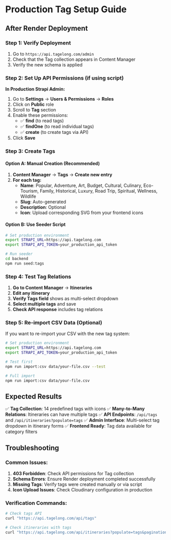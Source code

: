 # Production Tag Setup Guide

## After Render Deployment

### Step 1: Verify Deployment
1. Go to `https://api.tagelong.com/admin`
2. Check that the Tag collection appears in Content Manager
3. Verify the new schema is applied

### Step 2: Set Up API Permissions (if using script)

**In Production Strapi Admin:**
1. Go to **Settings** → **Users & Permissions** → **Roles**
2. Click on **Public** role
3. Scroll to **Tag** section
4. Enable these permissions:
   - ✅ **find** (to read tags)
   - ✅ **findOne** (to read individual tags)
   - ✅ **create** (to create tags via API)
5. Click **Save**

### Step 3: Create Tags

#### Option A: Manual Creation (Recommended)
1. **Content Manager** → **Tags** → **Create new entry**
2. **For each tag:**
   - **Name**: Popular, Adventure, Art, Budget, Cultural, Culinary, Eco-Tourism, Family, Historical, Luxury, Road Trip, Spiritual, Wellness, Wildlife
   - **Slug**: Auto-generated
   - **Description**: Optional
   - **Icon**: Upload corresponding SVG from your frontend icons

#### Option B: Use Seeder Script
```bash
# Set production environment
export STRAPI_URL=https://api.tagelong.com
export STRAPI_API_TOKEN=your_production_api_token

# Run seeder
cd backend
npm run seed:tags
```

### Step 4: Test Tag Relations
1. **Go to Content Manager** → **Itineraries**
2. **Edit any itinerary**
3. **Verify Tags field** shows as multi-select dropdown
4. **Select multiple tags** and save
5. **Check API response** includes tag relations

### Step 5: Re-import CSV Data (Optional)
If you want to re-import your CSV with the new tag system:

```bash
# Set production environment
export STRAPI_URL=https://api.tagelong.com
export STRAPI_API_TOKEN=your_production_api_token

# Test first
npm run import:csv data/your-file.csv --test

# Full import
npm run import:csv data/your-file.csv
```

## Expected Results

✅ **Tag Collection**: 14 predefined tags with icons
✅ **Many-to-Many Relations**: Itineraries can have multiple tags
✅ **API Endpoints**: `/api/tags` and `/api/itineraries?populate=tags`
✅ **Admin Interface**: Multi-select tag dropdown in itinerary forms
✅ **Frontend Ready**: Tag data available for category filters

## Troubleshooting

### Common Issues:
1. **403 Forbidden**: Check API permissions for Tag collection
2. **Schema Errors**: Ensure Render deployment completed successfully
3. **Missing Tags**: Verify tags were created manually or via script
4. **Icon Upload Issues**: Check Cloudinary configuration in production

### Verification Commands:
```bash
# Check tags API
curl "https://api.tagelong.com/api/tags"

# Check itineraries with tags
curl "https://api.tagelong.com/api/itineraries?populate=tags&pagination[limit]=1"
```
